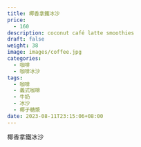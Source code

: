 ```yaml
---
title: 椰香拿鐵冰沙
price:
  - 160
description: coconut café latte smoothies
draft: false
weight: 38
image: images/coffee.jpg
categories:
  - 咖啡
  - 咖啡冰沙
tags:
  - 咖啡
  - 義式咖啡
  - 牛奶
  - 冰沙
  - 椰子糖漿
date: 2023-08-11T23:15:06+08:00
---
```


 椰香拿鐵冰沙
